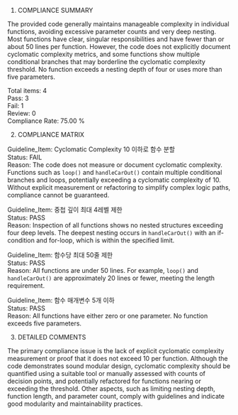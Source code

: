 1) COMPLIANCE SUMMARY

The provided code generally maintains manageable complexity in individual functions, avoiding excessive parameter counts and very deep nesting. Most functions have clear, singular responsibilities and have fewer than or about 50 lines per function. However, the code does not explicitly document cyclomatic complexity metrics, and some functions show multiple conditional branches that may borderline the cyclomatic complexity threshold. No function exceeds a nesting depth of four or uses more than five parameters.

Total items: 4  
Pass: 3  
Fail: 1  
Review: 0  
Compliance Rate: 75.00 %

2) COMPLIANCE MATRIX

Guideline_Item: Cyclomatic Complexity 10 이하로 함수 분할  
Status: FAIL  
Reason: The code does not measure or document cyclomatic complexity. Functions such as `loop()` and `handleCarOut()` contain multiple conditional branches and loops, potentially exceeding a cyclomatic complexity of 10. Without explicit measurement or refactoring to simplify complex logic paths, compliance cannot be guaranteed.

Guideline_Item: 중첩 깊이 최대 4레벨 제한  
Status: PASS  
Reason: Inspection of all functions shows no nested structures exceeding four deep levels. The deepest nesting occurs in `handleCarOut()` with an if-condition and for-loop, which is within the specified limit.

Guideline_Item: 함수당 최대 50줄 제한  
Status: PASS  
Reason: All functions are under 50 lines. For example, `loop()` and `handleCarOut()` are approximately 20 lines or fewer, meeting the length requirement.

Guideline_Item: 함수 매개변수 5개 이하  
Status: PASS  
Reason: All functions have either zero or one parameter. No function exceeds five parameters.

3) DETAILED COMMENTS

The primary compliance issue is the lack of explicit cyclomatic complexity measurement or proof that it does not exceed 10 per function. Although the code demonstrates sound modular design, cyclomatic complexity should be quantified using a suitable tool or manually assessed with counts of decision points, and potentially refactored for functions nearing or exceeding the threshold. Other aspects, such as limiting nesting depth, function length, and parameter count, comply with guidelines and indicate good modularity and maintainability practices.